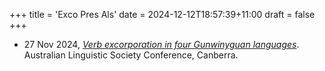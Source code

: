 +++
title = 'Exco Pres Als'
date = 2024-12-12T18:57:39+11:00
draft = false
+++

- 27 Nov 2024, *[Verb excorporation in four Gunwinyguan languages](/presentation/exco-pres-als.pdf)*. Australian Linguistic Society Conference, Canberra.
